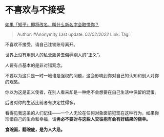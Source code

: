 # 不喜欢与不接受
[如果「知乎」即将改名，叫什么新名字会取悦你？](https://www.zhihu.com/question/370501557/answer/1012025229)

> Author: #Anonymity
> Last update: *02/02/2022*
> Link:
> Tag:

不喜欢不接受，请自己注销账号离开。

世界上没有用别人的私营服务去侮辱别人的“正义”。

人要有点基本的是非对错观念。

不要以为这只是一时一地谁是强权的问题，这会影响到你对自己的认知和别人对你的观感。

你以为这是正义使者，在别人看来却是一种绝不会想要在自己生活中保留的混蛋。

后者对你的生活比前者有决定性得多。

看得见我这条的人们记住——一个人无论在任何对象面前犯现在这种行为，如果你珍惜自己的生命和幸福，请**务必不要对与这些人交往抱有会有好结果的侥幸。**

**食碗面，翻碗底，是为人大忌。**
